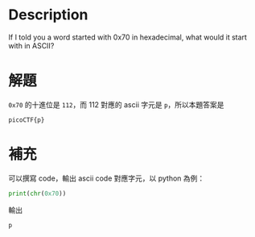 # Description
If I told you a word started with 0x70 in hexadecimal, what would it start with in ASCII?

# 解題
`0x70` 的十進位是 `112`，而 112 對應的 ascii 字元是 `p`，所以本題答案是
```text
picoCTF{p}
```

# 補充
可以撰寫 code，輸出 ascii code 對應字元，以 python 為例：
```python
print(chr(0x70))
```
輸出
```text
p
```
